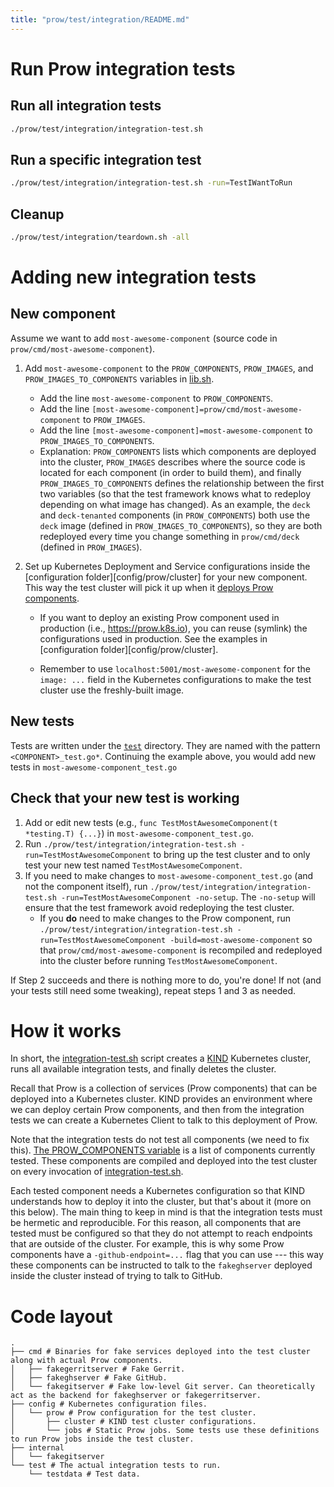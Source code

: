 ```yaml
---
title: "prow/test/integration/README.md"
---
```


# Run Prow integration tests

## Run all integration tests

```bash
./prow/test/integration/integration-test.sh
```

## Run a specific integration test

```bash
./prow/test/integration/integration-test.sh -run=TestIWantToRun
```

## Cleanup

```bash
./prow/test/integration/teardown.sh -all
```

# Adding new integration tests

## New component

Assume we want to add `most-awesome-component` (source code in `prow/cmd/most-awesome-component`).

1. Add `most-awesome-component` to the `PROW_COMPONENTS`, `PROW_IMAGES`, and
   `PROW_IMAGES_TO_COMPONENTS` variables in [lib.sh](https://github.com/kubernetes/test-infra/tree/master/prow/test/integration/lib.sh).

   - Add the line `most-awesome-component` to `PROW_COMPONENTS`.
   - Add the line `[most-awesome-component]=prow/cmd/most-awesome-component` to `PROW_IMAGES`.
   - Add the line `[most-awesome-component]=most-awesome-component` to `PROW_IMAGES_TO_COMPONENTS`.
   - Explanation: `PROW_COMPONENTS` lists which components are deployed into the
     cluster, `PROW_IMAGES` describes where the source code is located for each
     component (in order to build them), and finally `PROW_IMAGES_TO_COMPONENTS`
     defines the relationship between the first two variables (so that the test
     framework knows what to redeploy depending on what image has changed). As an
     example, the `deck` and `deck-tenanted` components (in `PROW_COMPONENTS`)
     both use the `deck` image (defined in `PROW_IMAGES_TO_COMPONENTS`), so they
     are both redeployed every time you change something in `prow/cmd/deck`
     (defined in `PROW_IMAGES`).

2. Set up Kubernetes Deployment and Service configurations inside the
   [configuration folder][config/prow/cluster] for your new component. This
   way the test cluster will pick it up when it [deploys Prow
   components](https://github.com/kubernetes/test-infra/tree/master/prow/test/integration/setup-prow-components.sh).

   - If you want to deploy an existing Prow component used in production (i.e.,
     https://prow.k8s.io), you can reuse (symlink) the configurations used in
     production. See the examples in [configuration folder][config/prow/cluster].

   - Remember to use `localhost:5001/most-awesome-component` for the `image: ...`
     field in the Kubernetes configurations to make the test cluster use the
     freshly-built image.

## New tests

Tests are written under the [`test`](https://github.com/kubernetes/test-infra/tree/master/prow/test/integration/test) directory. They are named with the
pattern `<COMPONENT>_test.go*`. Continuing the example above, you would add new
tests in `most-awesome-component_test.go`

## Check that your new test is working

1. Add or edit new tests (e.g., `func TestMostAwesomeComponent(t *testing.T) {...}`) in `most-awesome-component_test.go`.
2. Run `./prow/test/integration/integration-test.sh -run=TestMostAwesomeComponent` to bring up the test cluster and to only test
   your new test named `TestMostAwesomeComponent`.
3. If you need to make changes to `most-awesome-component_test.go` (and not the
   component itself), run `./prow/test/integration/integration-test.sh -run=TestMostAwesomeComponent -no-setup`. The `-no-setup` will ensure that
   the test framework avoid redeploying the test cluster.
   - If you **do** need to make changes to the Prow component, run
     `./prow/test/integration/integration-test.sh -run=TestMostAwesomeComponent -build=most-awesome-component` so that `prow/cmd/most-awesome-component` is
     recompiled and redeployed into the cluster before running
     `TestMostAwesomeComponent`.

If Step 2 succeeds and there is nothing more to do, you're done! If not (and
your tests still need some tweaking), repeat steps 1 and 3 as needed.

# How it works

In short, the [integration-test.sh](https://github.com/kubernetes/test-infra/tree/master/prow/test/integration/integration-test.sh) script creates a
[KIND](https://kind.sigs.k8s.io/) Kubernetes cluster, runs all available
integration tests, and finally deletes the cluster.

Recall that Prow is a collection of services (Prow components) that can be
deployed into a Kubernetes cluster. KIND provides an environment where we can
deploy certain Prow components, and then from the integration tests we can
create a Kubernetes Client to talk to this deployment of Prow.

Note that the integration tests do not test all components (we need to fix
this). [The PROW_COMPONENTS variable](https://github.com/kubernetes/test-infra/tree/master/prow/test/integration/lib.sh) is a list of components currently
tested. These components are compiled and deployed into the test cluster on
every invocation of [integration-test.sh](https://github.com/kubernetes/test-infra/tree/master/prow/test/integration/integration-test.sh).

Each tested component needs a Kubernetes configuration so that KIND understands
how to deploy it into the cluster, but that's about it (more on this below). The
main thing to keep in mind is that the integration tests must be hermetic and
reproducible. For this reason, all components that are tested must be configured
so that they do not attempt to reach endpoints that are outside of the cluster.
For example, this is why some Prow components have a `-github-endpoint=...` flag
that you can use --- this way these components can be instructed to talk to the
`fakeghserver` deployed inside the cluster instead of trying to talk to GitHub.

# Code layout

```
.
├── cmd # Binaries for fake services deployed into the test cluster along with actual Prow components.
│   ├── fakegerritserver # Fake Gerrit.
│   ├── fakeghserver # Fake GitHub.
│   └── fakegitserver # Fake low-level Git server. Can theoretically act as the backend for fakeghserver or fakegerritserver.
├── config # Kubernetes configuration files.
│   └── prow # Prow configuration for the test cluster.
│       ├── cluster # KIND test cluster configurations.
│       └── jobs # Static Prow jobs. Some tests use these definitions to run Prow jobs inside the test cluster.
├── internal
│   └── fakegitserver
└── test # The actual integration tests to run.
    └── testdata # Test data.
```
